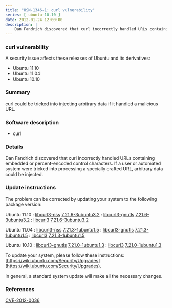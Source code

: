 ```yaml
---
title: "USN-1346-1: curl vulnerability"
series: [ ubuntu-10.10 ]
date: 2012-01-24 12:00:00
description: |
    Dan Fandrich discovered that curl incorrectly handled URLs containing embedded or percent-encoded control characters. If a user or automated system were tricked into processing a specially crafted URL, arbitrary data could be injected. 
--- 
```

 
### curl vulnerability

A security issue affects these releases of Ubuntu and its derivatives:

* Ubuntu 11.10
* Ubuntu 11.04
* Ubuntu 10.10

### Summary

curl could be tricked into injecting arbitrary data if it handled a malicious URL.

### Software description

* curl 

### Details

Dan Fandrich discovered that curl incorrectly handled URLs containing embedded or percent-encoded control characters. If a user or automated system were tricked into processing a specially crafted URL, arbitrary data could be injected. 

### Update instructions

The problem can be corrected by updating your system to the following package version:

Ubuntu 11.10
 : [libcurl3-nss](https://launchpad.net/ubuntu/+source/curl) <span> [7.21.6-3ubuntu3.2](https://launchpad.net/ubuntu/+source/curl/7.21.6-3ubuntu3.2) </span> 
 : [libcurl3-gnutls](https://launchpad.net/ubuntu/+source/curl) <span> [7.21.6-3ubuntu3.2](https://launchpad.net/ubuntu/+source/curl/7.21.6-3ubuntu3.2) </span> 
 : [libcurl3](https://launchpad.net/ubuntu/+source/curl) <span> [7.21.6-3ubuntu3.2](https://launchpad.net/ubuntu/+source/curl/7.21.6-3ubuntu3.2) </span> 

Ubuntu 11.04
 : [libcurl3-nss](https://launchpad.net/ubuntu/+source/curl) <span> [7.21.3-1ubuntu1.5](https://launchpad.net/ubuntu/+source/curl/7.21.3-1ubuntu1.5) </span> 
 : [libcurl3-gnutls](https://launchpad.net/ubuntu/+source/curl) <span> [7.21.3-1ubuntu1.5](https://launchpad.net/ubuntu/+source/curl/7.21.3-1ubuntu1.5) </span> 
 : [libcurl3](https://launchpad.net/ubuntu/+source/curl) <span> [7.21.3-1ubuntu1.5](https://launchpad.net/ubuntu/+source/curl/7.21.3-1ubuntu1.5) </span> 

Ubuntu 10.10
 : [libcurl3-gnutls](https://launchpad.net/ubuntu/+source/curl) <span> [7.21.0-1ubuntu1.3](https://launchpad.net/ubuntu/+source/curl/7.21.0-1ubuntu1.3) </span> 
 : [libcurl3](https://launchpad.net/ubuntu/+source/curl) <span> [7.21.0-1ubuntu1.3](https://launchpad.net/ubuntu/+source/curl/7.21.0-1ubuntu1.3) </span> 

To update your system, please follow these instructions: [https://wiki.ubuntu.com/Security/Upgrades](https://wiki.ubuntu.com/Security/Upgrades).

In general, a standard system update will make all the necessary changes. 

### References

 [CVE-2012-0036](http://people.ubuntu.com/~ubuntu-security/cve/CVE-2012-0036)
 
